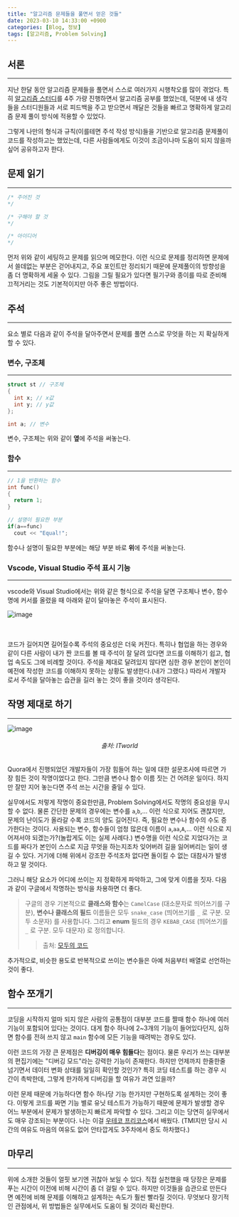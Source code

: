 ```yaml
---
title: "알고리즘 문제들을 풀면서 얻은 것들"
date: 2023-03-10 14:33:00 +0900
categories: [Blog, 정보]
tags: [알고리즘, Problem Solving]
---
```


## 서론

---

지난 한달 동안 알고리즘 문제들을 풀면서 스스로 여러가지 시행착오를 많이 겪었다.
특히 [알고리즘 스터디](https://github.com/changkim1/algorithm_study)를 4주 가량 진행하면서 알고리즘 공부를 했었는데, 덕분에 내 생각들을 스터디원들과 서로 피드백을 주고 받으면서 깨달은 것들을 빠르고 명확하게 알고리즘 문제 풀이 방식에 적용할 수 있었다.

그렇게 나만의 형식과 규칙(이를테면 주석 작성 방식)들을 기반으로 알고리즘 문제풀이 코드를 작성하고는 했었는데, 다른 사람들에게도 이것이 조금이나마 도움이 되지 않을까 싶어 공유하고자 한다.

## 문제 읽기

---

```cpp
/* 주어진 것
*/

/* 구해야 할 것
*/

/* 아이디어
*/
```

먼저 위와 같이 세팅하고 문제를 읽으며 메모한다.
이런 식으로 문제를 정리하면 문제에서 쓸데없는 부분은 걷어내지고, 주요 포인트만 정리되기 때문에 문제풀이의 방향성을 좀 더 명확하게 세울 수 있다.
그림을 그릴 필요가 있다면 필기구와 종이를 따로 준비해 끄적거리는 것도 기본적이지만 아주 좋은 방법이다.

## 주석

---

요소 별로 다음과 같이 주석을 달아주면서 문제를 풀면 스스로 무엇을 하는 지 확실하게 할 수 있다.

### 변수, 구조체

---

```cpp
struct st // 구조체
{
  int x; // x값
  int y; // y값
};

int a; // 변수
```

변수, 구조체는 위와 같이 **옆**에 주석을 써놓는다.

### 함수

---

```cpp
// 1을 반환하는 함수
int func()
{
  return 1;
}

// 설명이 필요한 부분
if(a==func)
  cout << "Equal!";
```

함수나 설명이 필요한 부분에는 해당 부분 바로 **위**에 주석을 써놓는다.

### Vscode, Visual Studio 주석 표시 기능

---

vscode와 Visual Studio에서는 위와 같은 형식으로 주석을 달면 구조체나 변수, 함수명에 커서를 올렸을 때 아래와 같이 달아놓은 주석이 표시된다.

![image](https://user-images.githubusercontent.com/87963766/219995054-1580e604-6a59-4a7d-92f4-afe09ebcc755.png)

<br><br>
코드가 길어지면 길어질수록 주석의 중요성은 더욱 커진다.
특히나 협업을 하는 경우와 같이 다른 사람이 내가 짠 코드를 볼 때 주석이 잘 달려 있다면 코드를 이해하기 쉽고, 협업 속도도 그에 비례할 것이다.
주석을 제대로 달려있지 않다면 심한 경우 본인이 본인이 예전에 작성한 코드를 이해하지 못하는 상황도 발생한다.(내가 그랬다.)
따라서 개발자로서 주석을 달아놓는 습관을 길러 놓는 것이 좋을 것이라 생각된다.

## 작명 제대로 하기

---

![image](https://user-images.githubusercontent.com/87963766/224222605-82f76dec-4410-4b3d-ac63-220385dc224f.png)

###### <center>출처: ITworld<center>

Quora에서 진행되었던 개발자들이 가장 힘들어 하는 일에 대한 설문조사에 따르면 가장 힘든 것이 작명이었다고 한다.
그만큼 변수나 함수 이름 짓는 건 어려운 일이다.
하지만 잘만 지어 놓는다면 주석 쓰는 시간을 줄일 수 있다.

실무에서도 저렇게 작명이 중요한만큼, Problem Solving에서도 작명의 중요성을 무시할 수 없다.
물론 간단한 문제의 경우에는 변수를 `a`,`b`,... 이런 식으로 지어도 괜찮지만, 문제의 난이도가 올라갈 수록 코드의 양도 길어진다.
즉, 필요한 변수나 함수의 수도 증가한다는 것이다.
사용되는 변수, 함수들이 엄청 많은데 이름이 `a`,`aa`,`A`,... 이런 식으로 지어져서야 되겠는가?(놀랍게도 이는 실제 사례다.)
변수명을 이런 식으로 지었다가는 코드를 짜다가 본인이 스스로 지금 무엇을 하는지조차 잊어버려 길을 잃어버리는 일이 생길 수 있다.
거기에 더해 위에서 강조한 주석조차 없다면 돌이킬 수 없는 대참사가 발생하고 말 것이다.

그러니 해당 요소가 어디에 쓰이는 지 정확하게 파악하고, 그에 맞게 이름을 짓자.
다음과 같이 구글에서 작명하는 방식을 차용하면 더 좋다.

> 구글의 경우 기본적으로 **클래스와 함수**는 `CamelCase` (대소문자로 띄어쓰기를 구분), **변수나 클래스의 필드** 이름들은 모두 `snake_case` (띄어쓰기를 `_` 로 구분. 모두 소문자) 를 사용합니다.
> 그리고 **enum** 필드의 경우 `KEBAB_CASE` (띄어쓰기를 `_` 로 구분. 모두 대문자) 로 정의합니다.
>
> > 출처: [모두의 코드](https://modoocode.com/335)

추가적으로, 비슷한 용도로 반복적으로 쓰이는 변수들은 아예 처음부터 배열로 선언하는 것이 좋다.

## 함수 쪼개기

---

코딩을 시작하지 얼마 되지 않은 사람의 공통점이 대부분 코드를 짤때 함수 하나에 여러 기능이 포함되어 있다는 것이다.
대게 함수 하나에 2~3개의 기능이 들어있다던지, 심하면 함수를 전혀 쓰지 않고 `main` 함수에 모든 기능을 때려박는 경우도 있다.

이런 코드의 가장 큰 문제점은 **디버깅이 매우 힘들다**는 점이다.
물론 우리가 쓰는 대부분의 편집기에는 "디버깅 모드"라는 강력한 기능이 존재한다.
하지만 언제까지 한줄한줄 넘기면서 데이터 변화 상태를 일일히 확인할 것인가?
특히 코딩 테스트를 하는 경우 시간이 촉박한데, 그렇게 한가하게 디버깅을 할 여유가 과연 있을까?

이런 문제 때문에 가능하다면 함수 하나당 기능 한가지만 구현하도록 설계하는 것이 좋다.
이렇게 코드를 짜면 기능 별로 유닛 테스트가 가능하기 때문에 문제가 발생할 경우 어느 부분에서 문제가 발생하는지 빠르게 파악할 수 있다.
그리고 이는 당연히 실무에서도 매우 강조되는 부분이다.
나는 이걸 [우테코 프리코스](https://docs.google.com/document/d/17V6DEI0ZIivfLYhWz5mt8bL4H4xCQoG-xb4XPYxLiLo/edit)에서 배웠다.
(TMI지만 당시 시간의 여유도 마음의 여유도 없어 안타깝게도 3주차에서 중도 하차했다.)

## 마무리

---

위에 소개한 것들이 얼핏 보기엔 귀찮아 보일 수 있다.
직접 실천했을 때 당장은 문제를 푸는 시간이 이전에 비해 시간이 좀 더 걸릴 수 있다.
하지만 이것들을 습관으로 만든다면 예전에 비해 문제를 이해하고 설계하는 속도가 훨씬 빨라질 것이다.
무엇보다 장기적인 관점에서, 위 방법들은 실무에서도 도움이 될 것이라 확신한다.
